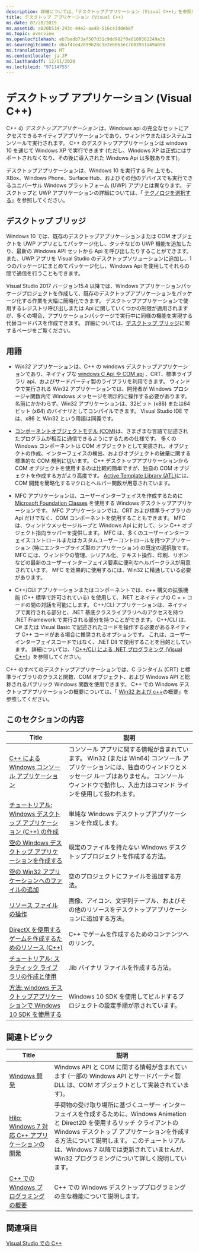 ```yaml
---
description: 詳細については、「デスクトップアプリケーション (Visual C++)」を参照してください。
title: デスクトップ アプリケーション (Visual C++)
ms.date: 07/28/2019
ms.assetid: a020b534-293c-44e2-aa48-516c43ddeb8f
ms.topic: overview
ms.openlocfilehash: eb7badb73af507d31c9dd982f0a6189362249a3b
ms.sourcegitcommit: d6af41e42699628c3e2e6063ec7b03931a49a098
ms.translationtype: MT
ms.contentlocale: ja-JP
ms.lasthandoff: 12/11/2020
ms.locfileid: "97114755"
---
```

# <a name="desktop-applications-visual-c"></a>デスクトップ アプリケーション (Visual C++)

C++ の *デスクトップアプリケーション* は、Windows api の完全なセットにアクセスできるネイティブアプリケーションであり、ウィンドウまたはシステムコンソールで実行されます。 C++ のデスクトップアプリケーションは windows 10 を通じて Windows XP で実行できます (ただし、Windows XP は正式にはサポートされなくなり、その後に導入された Windows Api は多数あります)。

デスクトップアプリケーションは、Windows 10 を実行する Pc 上でも、XBox、Windows Phone、Surface Hub、およびその他のデバイスでも実行できるユニバーサル Windows プラットフォーム (UWP) アプリとは異なります。 デスクトップと UWP アプリケーションの詳細については、「 [テクノロジを選択する](/windows/win32/choose-your-technology)」を参照してください。

## <a name="desktop-bridge"></a>デスクトップ ブリッジ

Windows 10 では、既存のデスクトップアプリケーションまたは COM オブジェクトを UWP アプリとしてパッケージ化し、タッチなどの UWP 機能を追加したり、最新の Windows API セットから Api を呼び出したりすることができます。 また、UWP アプリを Visual Studio のデスクトップソリューションに追加し、1つのパッケージにまとめてパッケージ化し、Windows Api を使用してそれらの間で通信を行うこともできます。

Visual Studio 2017 バージョン15.4 以降では、Windows アプリケーションパッケージプロジェクトを作成して、既存のデスクトップアプリケーションをパッケージ化する作業を大幅に簡略化できます。 デスクトップアプリケーションで使用するレジストリ呼び出しまたは Api に関していくつかの制限が適用されますが、多くの場合、アプリケーションパッケージで実行中に同様の機能を実現する代替コードパスを作成できます。 詳細については、[デスクトップ ブリッジ](/windows/uwp/porting/desktop-to-uwp-root)に関するページをご覧ください。

## <a name="terminology"></a>用語

- *Win32* アプリケーションは、C++ の windows デスクトップアプリケーションであり、ネイティブな [windows C Api や COM api](/windows/win32/apiindex/windows-api-list) 、CRT、標準ライブラリ api、およびサードパーティ製のライブラリを利用できます。 ウィンドウで実行される Win32 アプリケーションでは、開発者が Windows プロシージャ関数内で Windows メッセージを明示的に操作する必要があります。 名前にかかわらず、Win32 アプリケーションは、32ビット (x86) または64ビット (x64) のバイナリとしてコンパイルできます。 Visual Studio IDE では、x86 と Win32 という用語は同義です。

- [コンポーネントオブジェクトモデル (COM)](/windows/win32/com/the-component-object-model)は、さまざまな言語で記述されたプログラムが相互に通信できるようにするための仕様です。 多くの Windows コンポーネントは COM オブジェクトとして実装され、オブジェクトの作成、インターフェイスの検出、およびオブジェクトの破棄に関する標準的な COM 規則に従います。  C++ デスクトップアプリケーションから COM オブジェクトを使用するのは比較的簡単ですが、独自の COM オブジェクトを作成する方がより高度です。 [Active Template Library (ATL)](../atl/atl-com-desktop-components.md)には、COM 開発を簡略化するマクロとヘルパー関数が用意されています。

- MFC アプリケーションは、ユーザーインターフェイスを作成するために [Microsoft Foundation Classes](../mfc/mfc-desktop-applications.md) を使用する Windows デスクトップアプリケーションです。 MFC アプリケーションでは、CRT および標準ライブラリの Api だけでなく、COM コンポーネントを使用することもできます。 MFC は、ウィンドウメッセージループと Windows Api に対して、シン C++ オブジェクト指向ラッパーを提供します。 MFC は、多くのユーザーインターフェイスコントロールまたはカスタムユーザーコントロールを持つアプリケーション (特にエンタープライズ型のアプリケーション) の既定の選択肢です。 MFC には、ウィンドウの管理、シリアル化、テキスト操作、印刷、リボンなどの最新のユーザーインターフェイス要素に便利なヘルパークラスが用意されています。 MFC を効果的に使用するには、Win32 に精通している必要があります。

- C++/CLI アプリケーションまたはコンポーネントでは、c++ 構文の拡張機能 (C++ 標準で許可されている) を使用して、.NET とネイティブの C + + コードの間の対話を可能にします。  C++/CLI アプリケーションは、ネイティブで実行される部分と、.NET 基底クラスライブラリへのアクセスを持つ .NET Framework で実行される部分を持つことができます。 C++/CLI は、C# または Visual Basic で記述されたコードを操作する必要があるネイティブ C++ コードがある場合に推奨されるオプションです。 これは、ユーザーインターフェイスコードではなく、.NET Dll で使用することを目的としています。 詳細については、「[C++/CLI による .NET プログラミング (Visual C++)](../dotnet/dotnet-programming-with-cpp-cli-visual-cpp.md)」を参照してください。

C++ のすべてのデスクトップアプリケーションでは、C ランタイム (CRT) と標準ライブラリのクラスと関数、COM オブジェクト、および Windows API と総称されるパブリック Windows 関数を使用できます。 C++ での Windows デスクトップアプリケーションの概要については、「 [Win32 および c++](/windows/win32/LearnWin32/learn-to-program-for-windows)の概要」を参照してください。

## <a name="in-this-section"></a>このセクションの内容

|Title|説明|
|-----------|-----------------|
|[C++ による Windows コンソール アプリケーション](./overview-of-windows-programming-in-cpp.md)|コンソール アプリに関する情報が含まれています。 Win32 (または Win64) コンソール アプリケーションには、独自のウィンドウとメッセージ ループはありません。 コンソール ウィンドウで動作し、入出力はコマンド ラインを使用して扱われます。|
|[チュートリアル: Windows デスクトップ アプリケーション (C++) の作成](walkthrough-creating-windows-desktop-applications-cpp.md)|単純な Windows デスクトップアプリケーションを作成します。|
|[空の Windows デスクトップ アプリケーションを作成する](./overview-of-windows-programming-in-cpp.md)|既定のファイルを持たない Windows デスクトッププロジェクトを作成する方法。|
|[空の Win32 アプリケーションへのファイルの追加](./overview-of-windows-programming-in-cpp.md)|空のプロジェクトにファイルを追加する方法。|
|[リソース ファイルの操作](working-with-resource-files.md)|画像、アイコン、文字列テーブル、およびその他のリソースをデスクトップアプリケーションに追加する方法。|
|[DirectX を使用するゲームを作成するためのリソース (C++)](resources-for-creating-a-game-using-directx.md)|C++ でゲームを作成するためのコンテンツへのリンク。|
|[チュートリアル: スタティック ライブラリの作成と使用](../build/walkthrough-creating-and-using-a-static-library-cpp.md)|.lib バイナリ ファイルを作成する方法。|
|[方法: windows デスクトップアプリケーションで Windows 10 SDK を使用する](how-to-use-the-windows-10-sdk-in-a-windows-desktop-application.md)|Windows 10 SDK を使用してビルドするプロジェクトの設定手順が示されています。|

## <a name="related-articles"></a>関連トピック

|Title|説明|
|-----------|-----------------|
|[Windows 開発](/windows/win32/index)|Windows API と COM に関する情報が含まれています (一部の Windows API とサードパーティ製 DLL は、COM オブジェクトとして実装されています)。|
|[Hilo: Windows 7 対応 C++ アプリケーションの開発](/previous-versions/msdn10/ff708696(v=msdn.10))|手荷物の受け取り場所に基づくユーザー インターフェイスを作成するために、Windows Animation と Direct2D を使用するリッチ クライアントの Windows デスクトップ アプリケーションを作成する方法について説明します。  このチュートリアルは、Windows 7 以降では更新されていませんが、Win32 プログラミングについて詳しく説明しています。|
|[C++ での Windows プログラミングの概要](overview-of-windows-programming-in-cpp.md)|C++ での Windows デスクトッププログラミングの主な機能について説明します。|

## <a name="see-also"></a>関連項目

[Visual Studio での C++](../overview/visual-cpp-in-visual-studio.md)
